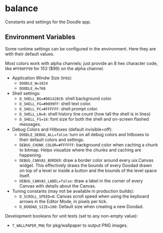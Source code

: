 # balance

Constants and settings for the Doodle app.

## Environment Variables

Some runtime settings can be configured in the environment. Here they are
with their default values.

Most colors work with alpha channels; just provide an 8 hex character code,
like `#FF00FF99` for 153 ($99) on the alpha channel.

* Application Windw Size (ints):
  * `DOODLE_W=1024`
  * `DOODLE_H=768`
* Shell settings:
  * `D_SHELL_BG=#001428C8`: shell background color.
  * `D_SHELL_FG=#0099FF`: shell text color.
  * `D_SHELL_PC=#FFFFFF`: shell prompt color.
  * `D_SHELL_LN=8`: shell history line count (how tall the shell is in lines)
  * `D_SHELL_FS=16`: font size for both the shell and on-screen flashed
    messages.
* Debug Colors and Hitboxes (default invisible=off):
  * `DOODLE_DEBUG_ALL=false`: turn on all debug colors and hitboxes to their
    default colors and settings.
  * `DEBUG_CHUNK_COLOR=#FFFFFF`: background color when caching a
    chunk to bitmap. Helps visualize where the chunks and caching
    are happening.
  * `DEBUG_CANVAS_BORDER`: draw a border color around every uix.Canvas
    widget. This effectively draws the bounds of every Doodad drawn on top
    of a level or inside a button and the bounds of the level space itself.
  * `DEBUG_CANVAS_LABEL=false`: draw a label in the corner of every Canvas
    with details about the Canvas.
* Tuning constants (may not be available in production builds):
  * `D_SCROLL_SPEED=8`: Canvas scroll speed when using the keyboard arrows
    in the Editor Mode, in pixels per tick.
  * `D_DOODAD_SIZE=100`: Default size when creating a new Doodad.

Development booleans for unit tests (set to any non-empty value):

* `T_WALLPAPER_PNG` for pkg/wallpaper to output PNG images.
